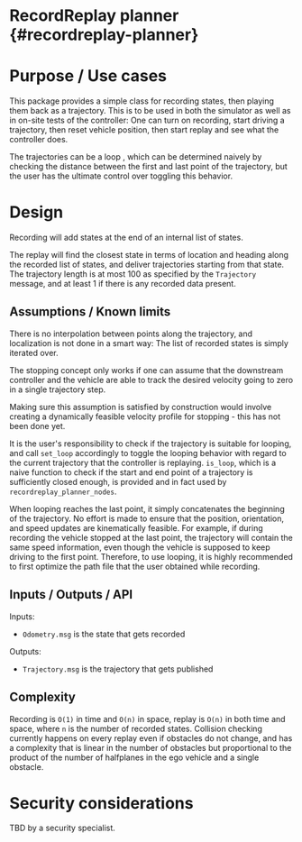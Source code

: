 RecordReplay planner {#recordreplay-planner}
====================

# Purpose / Use cases

This package provides a simple class for recording states, then playing them back as a trajectory. This is to
be used in both the simulator as well as in on-site tests of the controller: One can turn on recording, start
driving a trajectory, then reset vehicle position, then start replay and see what the controller does.

The trajectories can be a loop , which can be determined naively by checking the distance between the first and last
point of the trajectory, but the user has the ultimate control over toggling this behavior.


# Design

Recording will add states at the end of an internal list of states.

The replay will find the closest state in terms of location and heading along the recorded list of states, and
deliver trajectories starting from that state. The trajectory length is at most 100 as specified by the
`Trajectory` message, and at least 1 if there is any recorded data present.

## Assumptions / Known limits

There is no interpolation between points along the trajectory, and localization is not done in a smart way:
The list of recorded states is simply iterated over.

The stopping concept only works if one can assume that the downstream controller and the vehicle are able
to track the desired velocity going to zero in a single trajectory step. 

Making sure this assumption is satisfied by construction would involve creating a dynamically feasible
velocity profile for stopping - this has not been done yet. 

It is the user's responsibility to check if the trajectory is suitable for looping, and call `set_loop` accordingly
to toggle the looping behavior with regard to the current trajectory that the controller is replaying. `is_loop`,
which is a naive function to check if the start and end point of a trajectory is sufficiently closed enough, is provided
and in fact used by `recordreplay_planner_nodes`.

When looping reaches the last point, it simply concatenates the beginning of the trajectory. No effort is made to
ensure that the position, orientation, and speed updates are kinematically feasible. For example, if during recording
the vehicle stopped at the last point, the trajectory will contain the same speed information, even though the vehicle
is supposed to keep driving to the first point. Therefore, to use looping, it is highly recommended to first optimize
the path file that the user obtained while recording.

## Inputs / Outputs / API

Inputs:

* `Odometry.msg` is the state that gets recorded

Outputs:

* `Trajectory.msg` is the trajectory that gets published


## Complexity

Recording is `O(1)` in time and `O(n)` in space, replay is `O(n)` in both time and space, where `n` is the
number of recorded states. Collision checking currently happens on every replay even if obstacles do not
change, and has a complexity that is linear in the number of obstacles but proportional to the product of 
the number of halfplanes in the ego vehicle and a single obstacle.

# Security considerations 

TBD by a security specialist.
